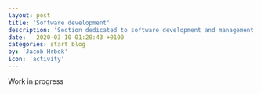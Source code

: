 ```yaml
---
layout: post
title: 'Software development'
description: 'Section dedicated to software development and management'
date:   2020-03-10 01:20:43 +0100
categories: start blog
by: 'Jacob Hrbek'
icon: 'activity'
---
```


Work in progress